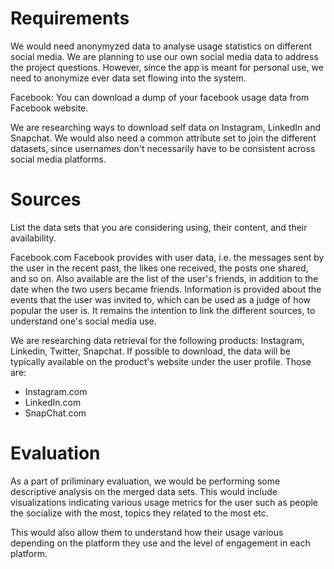 # Requirements

We would need anonymyzed data to analyse usage statistics on different social media. We are planning to use our own social media data to address the project questions.
However, since the app is meant for personal use, we need to anonymize ever data set flowing into the system.

Facebook: You can download a dump of your facebook usage data from Facebook website.

We are researching ways to download self data on Instagram, LinkedIn and Snapchat.
We would also need a common attribute set to join the different datasets, since usernames don't necessarily have to be consistent across social media platforms.

# Sources

List the data sets that you are considering using, their content, and their availability.

Facebook.com
Facebook provides with user data, i.e. the messages sent by the user in the recent past, the likes one received, the posts one shared, and so on.
Also available are the list of the user's friends, in addition to the date when the two users became friends.
Information is provided about the events that the user was invited to, which can be used as a judge of how popular the user is.
It remains the intention to link the different sources, to understand one's social media use.

We are researching data retrieval for the following products: Instagram, Linkedin, Twitter, Snapchat. If possible to download, the data will be typically available on the product's website under the user profile. Those are:
 
- Instagram.com
- LinkedIn.com
- SnapChat.com

# Evaluation

As a part of priliminary evaluation, we would be performing some descriptive analysis on the merged data sets.
This would include visualizations indicating various usage metrics for the user such as people the socialize with the most, topics they related to the most etc.

This would also allow them to understand how their usage various depending on the platform they use and the level of engagement in each platform.
